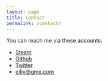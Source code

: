 ```yaml
---
layout: page
title: Contact
permalink: /contact/
---
```


You can reach me via these accounts:

* [Steam](http://steamcommunity.com/id/elliv/)
* [Github](https://github.com/ellivr)
* [Twitter](https://twitter.com/ellivred)
* [elliv@gmx.com](mailto:elliv@gmx.com)
